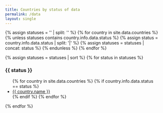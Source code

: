 ```yaml
---
title: Countries by status of data
permalink: /data
layout: single
---
```

{% assign statuses = '' | split: '' %}
{% for country in site.data.countries %}
{% unless statuses contains country.info.data.status %}
    {% assign status = country.info.data.status | split: '|' %}
    {% assign statuses = statuses | concat: status %}
{% endunless %}
{% endfor %}

{% assign statuses = statuses | sort %}
{% for status in statuses %}
<h3>{{ status }}</h3>
<ul>
    {% for country in site.data.countries %}
        {% if country.info.data.status == status %}
        <li><a href="{{ site.baseurl }}/{{ country.slug }}">{{ country.name }}</a></li>
        {% endif %}
    {% endfor %}
</ul>
{% endfor %}
